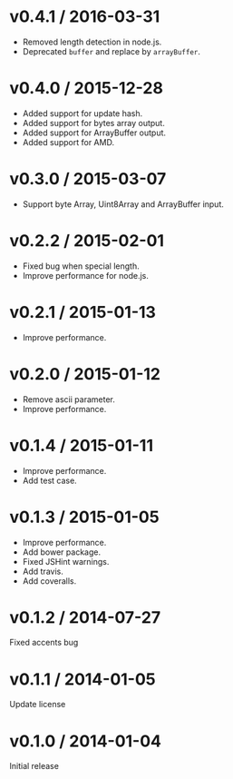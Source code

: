 # v0.4.1 / 2016-03-31

* Removed length detection in node.js.
* Deprecated `buffer` and replace by `arrayBuffer`.

# v0.4.0 / 2015-12-28

* Added support for update hash.
* Added support for bytes array output.
* Added support for ArrayBuffer output.
* Added support for AMD.

# v0.3.0 / 2015-03-07

* Support byte Array, Uint8Array and ArrayBuffer input.

# v0.2.2 / 2015-02-01

* Fixed bug when special length.
* Improve performance for node.js.

# v0.2.1 / 2015-01-13

* Improve performance.

# v0.2.0 / 2015-01-12

* Remove ascii parameter.
* Improve performance.

# v0.1.4 / 2015-01-11

* Improve performance.
* Add test case.

# v0.1.3 / 2015-01-05

* Improve performance.
* Add bower package.
* Fixed JSHint warnings.
* Add travis.
* Add coveralls.

# v0.1.2 / 2014-07-27

Fixed accents bug

# v0.1.1 / 2014-01-05

Update license

# v0.1.0 / 2014-01-04

Initial release
